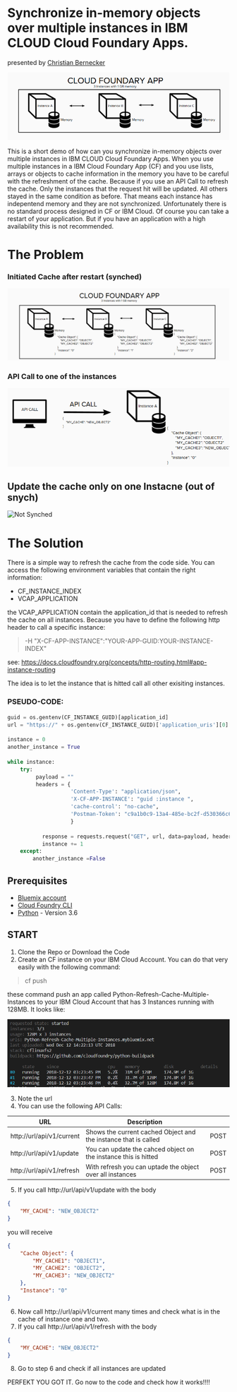 # Synchronize in-memory objects over multiple instances in IBM CLOUD Cloud Foundary Apps.

 presented by [Christian Bernecker](https://www.linkedin.com/in/bernecker-christian-ba5ab4170/)

![Cloud Foundary](https://github.com/cbernecker/refreshCacheonCloudFoundary/blob/master/img/Cloud%20Foundary.png)

This is a short demo of how can you synchronize in-memory objects over multiple instances in IBM CLOUD Cloud Foundary Apps. When you use multiple instances in a IBM Cloud Foundary App (CF) and you use lists, arrays or objects to cache information in the memory you have to be careful with the refreshment of the cache. Because if you use an API Call to refresh the cache. Only the instances that the request hit will be updated. All others stayed in the same condition as before. That means each instance has indepentend memory and they are not synchronized. Unfortunately there is no standard process designed in CF or IBM Cloud. Of course you can take a restart of your application. But if you have an application with a high availability this is not recommended.

# The Problem

### Initiated Cache after restart (synched)
![Iniate the cache](https://github.com/cbernecker/refreshCacheonCloudFoundary/blob/master/img/Iniated%20Cache.png)

### API Call to one of the instances 
![Update Cache](https://github.com/cbernecker/refreshCacheonCloudFoundary/blob/master/img/Updating%20Cache.png)

## Update the cache only on one Instacne (out of snych)
![Not Synched](https://github.com/cbernecker/refreshCacheonCloudFoundary/blob/master/img/NotSynced.png)


# The Solution

There is a simple way to refresh the cache from the code side. You can access the following environment variables that contain the right information:

* CF_INSTANCE_INDEX
* VCAP_APPLICATION

the VCAP_APPLICATION contain the application_id that is needed to refresh the cache on all instances. Because you have to define the following http header to call a specific instance:

> -H "X-CF-APP-INSTANCE":"YOUR-APP-GUID:YOUR-INSTANCE-INDEX"

see: https://docs.cloudfoundry.org/concepts/http-routing.html#app-instance-routing

The idea is to let the instance that is hitted call all other exisiting instances. 

### PSEUDO-CODE:

```Python
guid = os.gentenv(CF_INSTANCE_GUID)[application_id]
url = "https://" + os.gentenv(CF_INSTANCE_GUID)['application_uris'][0] + "/api/v1/refresh"

instance = 0
another_instance = True

while instance:
    try:
         payload = ""
         headers = {
                    'Content-Type': "application/json",
                    'X-CF-APP-INSTANCE': "guid :instance ",
                    'cache-control': "no-cache",
                    'Postman-Token': "c9a1b0c9-13a4-485e-bc2f-d530366c64dd"
                    }

           response = requests.request("GET", url, data=payload, headers=headers)
           instance += 1
    except:
        another_instance =False
```

## Prerequisites

* [Bluemix account](https://console.ng.bluemix.net/registration/)
* [Cloud Foundry CLI](https://github.com/cloudfoundry/cli#downloads)
* [Python](https://www.python.org/downloads/) - Version 3.6

## START

1. Clone the Repo or Download the Code
2. Create an CF instance on your IBM Cloud Account. You can do that very easily with the following command: 

> cf push 

these command push an app called Python-Refresh-Cache-Multiple-Instances to your IBM Cloud Account that has 3 Instances running with 128MB. It looks like:

![Push](https://github.com/cbernecker/refreshCacheonCloudFoundary/blob/master/img/Push.png)

3. Note the url
4. You can use the following API Calls:

|URL                         | Description                                                      |      |
|----------------------------|------------------------------------------------------------------|------|
| http://url/api/v1/current  | Shows the current cached Object and the instance that is called  | POST |
| http://url/api/v1/update   | You can update the cahced object on the instance this is hitted  | POST |
| http://url/api/v1/refresh  | With refresh you can uptade the object over all instances        | POST |

5. If you call http://url/api/v1/update with the body 

```JSON 
{
    "MY_CACHE": "NEW_OBJECT2"
}
```

you will receive
```JSON 
{
    "Cache Object": {
        "MY_CACHE1": "OBJECT1",
        "MY_CACHE2": "OBJECT2",
        "MY_CACHE3": "NEW_OBJECT2"
    },
    "Instance": "0"
}
```

6. Now call http://url/api/v1/current many times and check what is in the cache of instance one and two.
7. If you call http://url/api/v1/refresh with the body 

```JSON 
{
    "MY_CACHE": "NEW_OBJECT2"
}
```
8. Go to step 6 and check if all instances are updated 


PERFEKT YOU GOT IT. Go now to the code and check how it works!!!!



